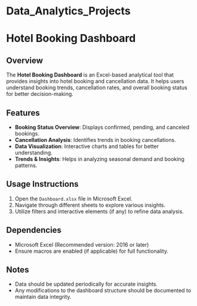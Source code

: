 # Data_Analytics_Projects
# Hotel Booking Dashboard

## Overview
The **Hotel Booking Dashboard** is an Excel-based analytical tool that provides insights into hotel booking and cancellation data. It helps users understand booking trends, cancellation rates, and overall booking status for better decision-making.

## Features
- **Booking Status Overview**: Displays confirmed, pending, and canceled bookings.
- **Cancellation Analysis**: Identifies trends in booking cancellations.
- **Data Visualization**: Interactive charts and tables for better understanding.
- **Trends & Insights**: Helps in analyzing seasonal demand and booking patterns.

## Usage Instructions
1. Open the `Dashboard.xlsx` file in Microsoft Excel.
2. Navigate through different sheets to explore various insights.
3. Utilize filters and interactive elements (if any) to refine data analysis.

## Dependencies
- Microsoft Excel (Recommended version: 2016 or later)
- Ensure macros are enabled (if applicable) for full functionality.

## Notes
- Data should be updated periodically for accurate insights.
- Any modifications to the dashboard structure should be documented to maintain data integrity.
